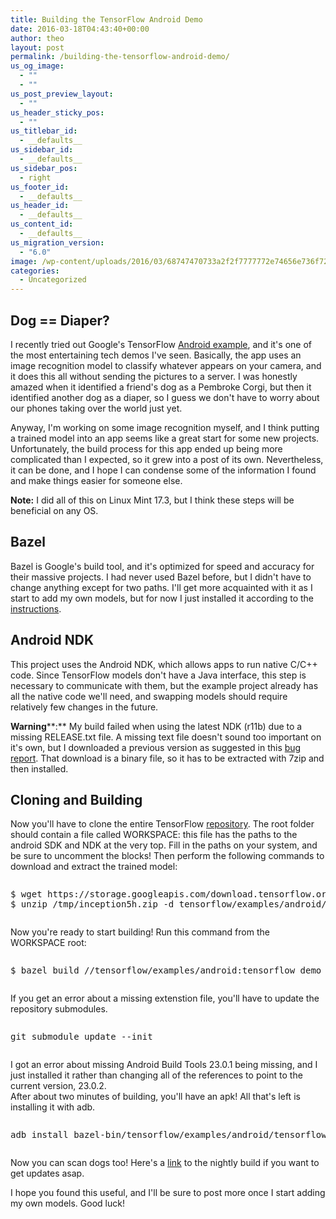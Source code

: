 ```yaml
---
title: Building the TensorFlow Android Demo
date: 2016-03-18T04:43:40+00:00
author: theo
layout: post
permalink: /building-the-tensorflow-android-demo/
us_og_image:
  - ""
  - ""
us_post_preview_layout:
  - ""
us_header_sticky_pos:
  - ""
us_titlebar_id:
  - __defaults__
us_sidebar_id:
  - __defaults__
us_sidebar_pos:
  - right
us_footer_id:
  - __defaults__
us_header_id:
  - __defaults__
us_content_id:
  - __defaults__
us_migration_version:
  - "6.0"
image: /wp-content/uploads/2016/03/68747470733a2f2f7777772e74656e736f72666c6f772e6f72672f696d616765732f74665f6c6f676f5f7472616e73702e706e67-e1509592830565.png
categories:
  - Uncategorized
---
```

## **Dog == Diaper?**

I recently tried out Google's TensorFlow [Android example](https://github.com/tensorflow/tensorflow/tree/master/tensorflow/examples/android), and it's one of the most entertaining tech demos I've seen. Basically, the app uses an image recognition model to classify whatever appears on your camera, and it does this all without sending the pictures to a server. I was honestly amazed when it identified a friend's dog as a Pembroke Corgi, but then it identified another dog as a diaper, so I guess we don't have to worry about our phones taking over the world just yet.

Anyway, I'm working on some image recognition myself, and I think putting a trained model into an app seems like a great start for some new projects. Unfortunately, the build process for this app ended up being more complicated than I expected, so it grew into a post of its own. Nevertheless, it can be done, and I hope I can condense some of the information I found and make things easier for someone else.

**Note:** I did all of this on Linux Mint 17.3, but I think these steps will be beneficial on any OS.

## **Bazel**

Bazel is Google's build tool, and it's optimized for speed and accuracy for their massive projects. I had never used Bazel before, but I didn't have to change anything except for two paths. I'll get more acquainted with it as I start to add my own models, but for now I just installed it according to the [instructions](http://bazel.io/docs/install.html).

## **Android NDK**

This project uses the Android NDK, which allows apps to run native C/C++ code. Since TensorFlow models don't have a Java interface, this step is necessary to communicate with them, but the example project already has all the native code we'll need, and swapping models should require relatively few changes in the future.

**Warning****:** My build failed when using the latest NDK (r11b) due to a missing RELEASE.txt file. A missing text file doesn't sound too important on it's own, but I downloaded a previous version as suggested in this [bug report](https://github.com/tensorflow/tensorflow/issues/1468). That download is a binary file, so it has to be extracted with 7zip and then installed.

## **Cloning and Building**

Now you'll have to clone the entire TensorFlow [repository](https://github.com/tensorflow/tensorflow). The root folder should contain a file called WORKSPACE: this file has the paths to the android SDK and NDK at the very top. Fill in the paths on your system, and be sure to uncomment the blocks! Then perform the following commands to download and extract the trained model:

<pre><pre class="brush: bash; title: ; notranslate" title="">
$ wget https://storage.googleapis.com/download.tensorflow.org/models/inception5h.zip -O /tmp/inception5h.zip
$ unzip /tmp/inception5h.zip -d tensorflow/examples/android/assets/
</pre></pre>

Now you're ready to start building! Run this command from the WORKSPACE root:

<pre><pre class="brush: bash; title: ; notranslate" title="">
$ bazel build //tensorflow/examples/android:tensorflow_demo
</pre></pre>

If you get an error about a missing extenstion file, you'll have to update the repository submodules.

<pre><pre class="brush: bash; title: ; notranslate" title="">git submodule update --init</pre></pre>

I got an error about missing Android Build Tools 23.0.1 being missing, and I just installed it rather than changing all of the references to point to the current version, 23.0.2.  
After about two minutes of building, you'll have an apk! All that's left is installing it with adb.

<pre class="wp-block-preformatted"><pre class="brush: bash; title: ; notranslate" title="">adb install bazel-bin/tensorflow/examples/android/tensorflow_demo.apk</pre></pre>

Now you can scan dogs&nbsp;too! Here's a [link](http://ci.tensorflow.org/view/Nightly/job/nightly-matrix-android/TF_BUILD_CONTAINER_TYPE=ANDROID,TF_BUILD_IS_OPT=OPT,TF_BUILD_IS_PIP=NO_PIP,TF_BUILD_PYTHON_VERSION=PYTHON2,label=android-slave/lastSuccessfulBuild/artifact/bazel-out/local_linux/bin/tensorflow/examples/android/tensorflow_demo.apk) to the nightly build if you want to get updates asap.

I hope you found this useful, and I'll be sure to post more once I start adding my own models. Good luck!